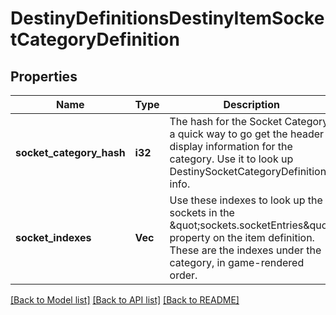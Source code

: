 # DestinyDefinitionsDestinyItemSocketCategoryDefinition

## Properties
Name | Type | Description | Notes
------------ | ------------- | ------------- | -------------
**socket_category_hash** | **i32** | The hash for the Socket Category: a quick way to go get the header display information for the category. Use it to look up DestinySocketCategoryDefinition info. | [optional] [default to null]
**socket_indexes** | **Vec<i32>** | Use these indexes to look up the sockets in the \&quot;sockets.socketEntries\&quot; property on the item definition. These are the indexes under the category, in game-rendered order. | [optional] [default to null]

[[Back to Model list]](../README.md#documentation-for-models) [[Back to API list]](../README.md#documentation-for-api-endpoints) [[Back to README]](../README.md)


